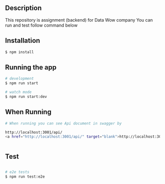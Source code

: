 ## Description

This repository is assignment (backend) for Data Wow company
You can run and test follow command below


## Installation

```bash
$ npm install
```

## Running the app

```bash
# development
$ npm run start

# watch mode
$ npm run start:dev


```

## When Running

```bash
# When running you can see Api document in swagger by

http://localhost:3001/api/
<a href="http://localhost:3001/api/" target="blank">http://localhost:3001/api/</a>



```

## Test

```bash

# e2e tests
$ npm run test:e2e

```


